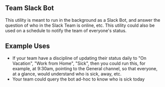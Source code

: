## Team Slack Bot
This utility is meant to run in the background as a Slack Bot, and answer the question of who in the Slack Team is online, etc.  This utility could also be used on a schedule to notify the team of everyone's status.  

## Example Uses

- If your team have a discipline of updating their status daily to "On Vacation", "Work from Home", "Sick", then you could run this, for example, at 9:30am, pointing to the General channel, so that everyone, at a glance, would understand who is sick, away, etc.
- Your team could query the bot ad-hoc to know who is sick today
